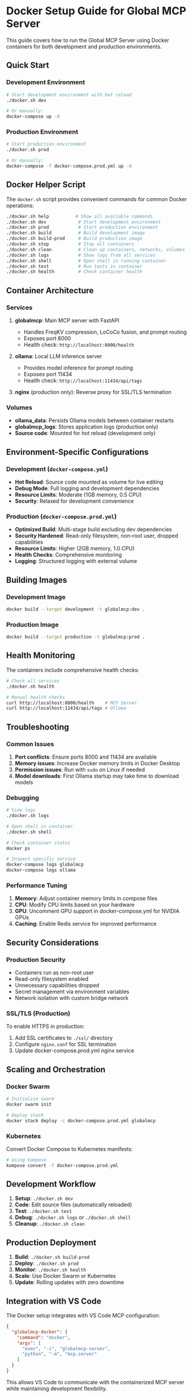 # Docker Setup Guide for Global MCP Server

This guide covers how to run the Global MCP Server using Docker containers for both development and production environments.

## Quick Start

### Development Environment

```bash
# Start development environment with hot reload
./docker.sh dev

# Or manually:
docker-compose up -d
```

### Production Environment

```bash
# Start production environment
./docker.sh prod

# Or manually:
docker-compose -f docker-compose.prod.yml up -d
```

## Docker Helper Script

The `docker.sh` script provides convenient commands for common Docker operations:

```bash
./docker.sh help          # Show all available commands
./docker.sh dev            # Start development environment
./docker.sh prod           # Start production environment
./docker.sh build          # Build development image
./docker.sh build-prod     # Build production image
./docker.sh stop           # Stop all containers
./docker.sh clean          # Clean up containers, networks, volumes
./docker.sh logs           # Show logs from all services
./docker.sh shell          # Open shell in running container
./docker.sh test           # Run tests in container
./docker.sh health         # Check container health
```

## Container Architecture

### Services

1. **globalmcp**: Main MCP server with FastAPI
   - Handles FreqKV compression, LoCoCo fusion, and prompt routing
   - Exposes port 8000
   - Health check: `http://localhost:8000/health`

2. **ollama**: Local LLM inference server
   - Provides model inference for prompt routing
   - Exposes port 11434
   - Health check: `http://localhost:11434/api/tags`

3. **nginx** (production only): Reverse proxy for SSL/TLS termination

### Volumes

- **ollama_data**: Persists Ollama models between container restarts
- **globalmcp_logs**: Stores application logs (production only)
- **Source code**: Mounted for hot reload (development only)

## Environment-Specific Configurations

### Development (`docker-compose.yml`)

- **Hot Reload**: Source code mounted as volume for live editing
- **Debug Mode**: Full logging and development dependencies
- **Resource Limits**: Moderate (1GB memory, 0.5 CPU)
- **Security**: Relaxed for development convenience

### Production (`docker-compose.prod.yml`)

- **Optimized Build**: Multi-stage build excluding dev dependencies
- **Security Hardened**: Read-only filesystem, non-root user, dropped capabilities
- **Resource Limits**: Higher (2GB memory, 1.0 CPU)
- **Health Checks**: Comprehensive monitoring
- **Logging**: Structured logging with external volume

## Building Images

### Development Image

```bash
docker build --target development -t globalmcp:dev .
```

### Production Image

```bash
docker build --target production -t globalmcp:prod .
```

## Health Monitoring

The containers include comprehensive health checks:

```bash
# Check all services
./docker.sh health

# Manual health checks
curl http://localhost:8000/health    # MCP Server
curl http://localhost:11434/api/tags # Ollama
```

## Troubleshooting

### Common Issues

1. **Port conflicts**: Ensure ports 8000 and 11434 are available
2. **Memory issues**: Increase Docker memory limits in Docker Desktop
3. **Permission issues**: Run with `sudo` on Linux if needed
4. **Model downloads**: First Ollama startup may take time to download models

### Debugging

```bash
# View logs
./docker.sh logs

# Open shell in container
./docker.sh shell

# Check container status
docker ps

# Inspect specific service
docker-compose logs globalmcp
docker-compose logs ollama
```

### Performance Tuning

1. **Memory**: Adjust container memory limits in compose files
2. **CPU**: Modify CPU limits based on your hardware
3. **GPU**: Uncomment GPU support in docker-compose.yml for NVIDIA GPUs
4. **Caching**: Enable Redis service for improved performance

## Security Considerations

### Production Security

- Containers run as non-root user
- Read-only filesystem enabled
- Unnecessary capabilities dropped
- Secret management via environment variables
- Network isolation with custom bridge network

### SSL/TLS (Production)

To enable HTTPS in production:

1. Add SSL certificates to `./ssl/` directory
2. Configure `nginx.conf` for SSL termination
3. Update docker-compose.prod.yml nginx service

## Scaling and Orchestration

### Docker Swarm

```bash
# Initialize swarm
docker swarm init

# Deploy stack
docker stack deploy -c docker-compose.prod.yml globalmcp
```

### Kubernetes

Convert Docker Compose to Kubernetes manifests:

```bash
# Using kompose
kompose convert -f docker-compose.prod.yml
```

## Development Workflow

1. **Setup**: `./docker.sh dev`
2. **Code**: Edit source files (automatically reloaded)
3. **Test**: `./docker.sh test`
4. **Debug**: `./docker.sh logs` or `./docker.sh shell`
5. **Cleanup**: `./docker.sh clean`

## Production Deployment

1. **Build**: `./docker.sh build-prod`
2. **Deploy**: `./docker.sh prod`
3. **Monitor**: `./docker.sh health`
4. **Scale**: Use Docker Swarm or Kubernetes
5. **Update**: Rolling updates with zero downtime

## Integration with VS Code

The Docker setup integrates with VS Code MCP configuration:

```json
{
  "globalmcp-docker": {
    "command": "docker",
    "args": [
      "exec", "-i", "globalmcp-server",
      "python", "-m", "mcp.server"
    ]
  }
}
```

This allows VS Code to communicate with the containerized MCP server while maintaining development flexibility.
